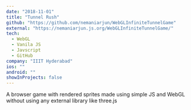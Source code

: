 ```yaml
---
date: "2018-11-01"
title: "Tunnel Rush"
github: "https://github.com/nemaniarjun/WebGLInfiniteTunnelGame"
external: "https://nemaniarjun.js.org/WebGLInfiniteTunnelGame/"
tech:
  - WebGL
  - Vanila JS
  - Javscript
  - GitHub
company: "IIIT Hyderabad"
ios: ""
android: ""
showInProjects: false
---
```


A browser game with rendered sprites made using simple JS and WebGL without using any external library like three.js
